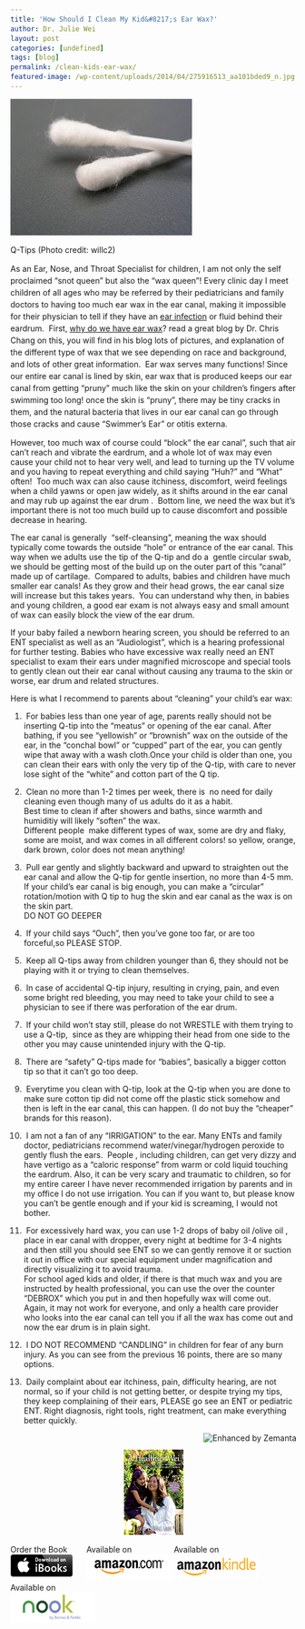 ```yaml
---
title: 'How Should I Clean My Kid&#8217;s Ear Wax?'
author: Dr. Julie Wei
layout: post
categories: [undefined]
tags: [blog]
permalink: /clean-kids-ear-wax/
featured-image: /wp-content/uploads/2014/04/275916513_aa101bded9_n.jpg
---
```

<div style="width: 330px" class="wp-caption alignright">
  <a href="http://www.flickr.com/photos/26785399@N00/275916513" target="_blank"><img class="zemanta-img-inserted zemanta-img-configured" title="Q-Tips" alt="Q-Tips" src="/wp-content/uploads/2014/04/275916513_aa101bded9_n.jpg" width="320" height="240" /></a>
  
  <p class="wp-caption-text">
    Q-Tips (Photo credit: willc2)
  </p>
</div>

<span style="line-height: 1.5em;">As an Ear, Nose, and Throat Specialist for children, I am not only the self proclaimed &#8220;snot queen&#8221; but also the &#8220;wax queen&#8221;! Every clinic day I meet children of all ages who may be referred by their pediatricians and family doctors to having too much ear wax in the ear canal, making it impossible for their physician to tell if they have an </span><a style="line-height: 1.5em;" title="Does your child have an ear infection? How do you know and what’s the best treatment?" href="does-your-child-have-an-ear-infection-how-do-you-know-and-whats-the-best-treatment/">ear infection</a><span style="line-height: 1.5em;"> or fluid behind their eardrum.  First, </span><a style="line-height: 1.5em;" href="http://fauquierent.blogspot.com/2011/01/why-do-we-have-earwax.html">why do we have ear wax</a><span style="line-height: 1.5em;">? read a great blog by Dr. Chris Chang on this, you will find in his blog lots of pictures, and explanation of the different type of wax that we see depending on race and background, and lots of other great information.  Ear wax serves many functions! Since our entire ear canal is lined by skin, ear wax that is produced keeps our ear canal from getting &#8220;pruny&#8221; much like the skin on your children&#8217;s fingers after swimming too long! once the skin is &#8220;pruny&#8221;, there may be tiny cracks in them, and the natural bacteria that lives in our ear canal can go through those cracks and cause &#8220;Swimmer&#8217;s Ear&#8221; or otitis externa.</span>

However, too much wax of course could &#8220;block&#8221; the ear canal&#8221;, such that air can&#8217;t reach and vibrate the eardrum, and a whole lot of wax may even cause your child not to hear very well, and lead to turning up the TV volume and you having to repeat everything and child saying &#8220;Huh?&#8221; and &#8220;What&#8221; often!  Too much wax can also cause itchiness, discomfort, weird feelings when a child yawns or open jaw widely, as it shifts around in the ear canal and may rub up against the ear drum .  Bottom line, we need the wax but it&#8217;s important there is not too much build up to cause discomfort and possible decrease in hearing.

The ear canal is generally  &#8220;self-cleansing&#8221;, meaning the wax should typically come towards the outside &#8220;hole&#8221; or entrance of the ear canal. This way when we adults use the tip of the Q-tip and do a  gentle circular swab, we should be getting most of the build up on the outer part of this &#8220;canal&#8221; made up of cartilage.  Compared to adults, babies and children have much smaller ear canals! As they grow and their head grows, the ear canal size will increase but this takes years.  You can understand why then, in babies and young children, a good ear exam is not always easy and small amount of wax can easily block the view of the ear drum.

If your baby failed a newborn hearing screen, you should be referred to an ENT specialist as well as an &#8220;Audiologist&#8221;, which is a hearing professional for further testing. Babies who have excessive wax really need an ENT specialist to exam their ears under magnified microscope and special tools to gently clean out their ear canal without causing any trauma to the skin or worse, ear drum and related structures.

Here is what I recommend to parents about &#8220;cleaning&#8221; your child&#8217;s ear wax:

1.  For babies less than one year of age, parents really should not be inserting Q-tip into the &#8220;meatus&#8221; or opening of the ear canal. After bathing, if you see &#8220;yellowish&#8221; or &#8220;brownish&#8221; wax on the outside of the ear, in the &#8220;conchal bowl&#8221; or &#8220;cupped&#8221; part of the ear, you can gently wipe that away with a wash cloth.Once your child is older than one, you can clean their ears with only the very tip of the Q-tip, with care to never lose sight of the &#8220;white&#8221; and cotton part of the Q tip.  
2.  Clean no more than 1-2 times per week, there is  no need for daily cleaning even though many of us adults do it as a habit.  
Best time to clean if after showers and baths, since warmth and humiditiy will likely &#8220;soften&#8221; the wax.  
Different people  make different types of wax, some are dry and flaky, some are moist, and wax comes in all different colors! so yellow, orange, dark brown, color does not mean anything!  
3.  Pull ear gently and slightly backward and upward to straighten out the ear canal and allow the Q-tip for gentle insertion, no more than 4-5 mm.  
If your child&#8217;s ear canal is big enough, you can make a &#8220;circular&#8221; rotation/motion with Q tip to hug the skin and ear canal as the wax is on the skin part.  
DO NOT GO DEEPER  
4.  If your child says &#8220;Ouch&#8221;, then you&#8217;ve gone too far, or are too forceful,so PLEASE STOP.  
5.  Keep all Q-tips away from children younger than 6, they should not be playing with it or trying to clean themselves.  
6.  In case of accidental Q-tip injury, resulting in crying, pain, and even some bright red bleeding, you may need to take your child to see a physician to see if there was perforation of the ear drum.  
7.  If your child won&#8217;t stay still, please do not WRESTLE with them trying to use a Q-tip,  since as they are whipping their head from one side to the other you may cause unintended injury with the Q-tip.  
8.  There are &#8220;safety&#8221; Q-tips made for &#8220;babies&#8221;, basically a bigger cotton tip so that it can&#8217;t go too deep.  
9.  Everytime you clean with Q-tip, look at the Q-tip when you are done to make sure cotton tip did not come off the plastic stick somehow and then is left in the ear canal, this can happen. (I do not buy the &#8220;cheaper&#8221; brands for this reason).  
10.  I am not a fan of any &#8220;IRRIGATION&#8221; to the ear. Many ENTs and family doctor, pediatricians recommend water/vinegar/hydrogen peroxide to gently flush the ears.  People , including children, can get very dizzy and have vertigo as a &#8220;caloric response&#8221; from warm or cold liquid touching the eardrum. Also, it can be very scary and traumatic to children, so for my entire career I have never recommended irrigation by parents and in my office I do not use irrigation. You can if you want to, but please know you can&#8217;t be gentle enough and if your kid is screaming, I would not bother.  
11.  For excessively hard wax, you can use 1-2 drops of baby oil /olive oil , place in ear canal with dropper, every night at bedtime for 3-4 nights and then still you should see ENT so we can gently remove it or suction it out in office with our special equipment under magnification and directly visualizing it to avoid trauma.  
For school aged kids and older, if there is that much wax and you are instructed by health professional, you can use the over the counter &#8220;DEBROX&#8221; which you put in and then hopefully wax will come out. Again, it may not work for everyone, and only a health care provider who looks into the ear canal can tell you if all the wax has come out and now the ear drum is in plain sight.  
12.  I DO NOT RECOMMEND &#8220;CANDLING&#8221; in children for fear of any burn injury. As you can see from the previous 16 points, there are so many options.

13.  Daily complaint about ear itchiness, pain, difficulty hearing, are not normal, so if your child is not getting better, or despite trying my tips, they keep complaining of their ears, PLEASE go see an ENT or pediatric ENT. Right diagnosis, right tools, right treatment, can make everything better quickly.

<div class="zemanta-pixie" style="margin-top: 10px; height: 15px;">
  <a class="zemanta-pixie-a" title="Enhanced by Zemanta" href="http://www.zemanta.com/?px"><img class="zemanta-pixie-img" style="border: none; float: right;" alt="Enhanced by Zemanta" src="http://img.zemanta.com/zemified_e.png?x-id=cb50ab34-1053-454b-aafd-8de3ea2c2407" /></a>
</div>

<span style="width:105px;display:table;margin:0 auto;"><a href="the-book/"><img src="/wp-content/uploads/2014/04/AHealthierWei_cover_150.png" /></a></span>

<p style="height:80px">
  <span style="width:130px;display:inline-block;vertical-align:top;"> Order the Book <a href="https://itunes.apple.com/us/book/a-healthier-wei/id806784060?ls=1&mt=11#" target="_blank" > <img class="size-full wp-image-944" alt="Apple iBooks" title="Apple iBooks" src="/wp-content/uploads/2014/02/Download_on_iBooks_Badge_US-UK_110x40_090513.png" width="110" height="40" /></a> </span> <span style="width:150px;display:inline-block;vertical-align:top;">Available on <a href="http://amzn.to/1fSNqeb" target="_blank" > <img class="size-full wp-image-945" alt="Amazon.com" title="Amazon.com" src="/wp-content/uploads/2014/02/amazon_com_logo_160.jpg" width="160" height="47" /> </a> </span> <span  style="width:150px;display:inline-block;vertical-align:top;">Available on <a href="http://amzn.to/1eHEfNl" target="_blank" > <img class="size-full wp-image-946" alt="Amazon Kindle" title="Amazon Kindle" src="/wp-content/uploads/2014/02/kindle_logo_160.jpg" width="160" height="43" /> </a> </span> <span style="width:150px;display:inline-block;vertical-align:top;">Available on <a href="http://www.barnesandnoble.com/w/a-healthier-wei-julie-wei/1118260302?ean=2940148244592&itm=1&usri=2940148244592" target="_blank" > <img class="size-full wp-image-947" alt="Nook" title="Nook" src="/wp-content/uploads/2014/02/nook_logo_160.png" width="160" height="52" /></a> </span>
</p>


 [1]: the-book
